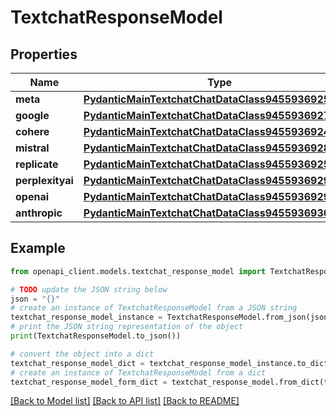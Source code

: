 # TextchatResponseModel


## Properties

Name | Type | Description | Notes
------------ | ------------- | ------------- | -------------
**meta** | [**PydanticMainTextchatChatDataClass94559369250272**](PydanticMainTextchatChatDataClass94559369250272.md) |  | [optional] 
**google** | [**PydanticMainTextchatChatDataClass94559369272672**](PydanticMainTextchatChatDataClass94559369272672.md) |  | [optional] 
**cohere** | [**PydanticMainTextchatChatDataClass94559369245232**](PydanticMainTextchatChatDataClass94559369245232.md) |  | [optional] 
**mistral** | [**PydanticMainTextchatChatDataClass94559369287168**](PydanticMainTextchatChatDataClass94559369287168.md) |  | [optional] 
**replicate** | [**PydanticMainTextchatChatDataClass94559369254976**](PydanticMainTextchatChatDataClass94559369254976.md) |  | [optional] 
**perplexityai** | [**PydanticMainTextchatChatDataClass94559369294544**](PydanticMainTextchatChatDataClass94559369294544.md) |  | [optional] 
**openai** | [**PydanticMainTextchatChatDataClass94559369298256**](PydanticMainTextchatChatDataClass94559369298256.md) |  | [optional] 
**anthropic** | [**PydanticMainTextchatChatDataClass94559369303152**](PydanticMainTextchatChatDataClass94559369303152.md) |  | [optional] 

## Example

```python
from openapi_client.models.textchat_response_model import TextchatResponseModel

# TODO update the JSON string below
json = "{}"
# create an instance of TextchatResponseModel from a JSON string
textchat_response_model_instance = TextchatResponseModel.from_json(json)
# print the JSON string representation of the object
print(TextchatResponseModel.to_json())

# convert the object into a dict
textchat_response_model_dict = textchat_response_model_instance.to_dict()
# create an instance of TextchatResponseModel from a dict
textchat_response_model_form_dict = textchat_response_model.from_dict(textchat_response_model_dict)
```
[[Back to Model list]](../README.md#documentation-for-models) [[Back to API list]](../README.md#documentation-for-api-endpoints) [[Back to README]](../README.md)


